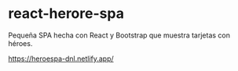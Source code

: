 # react-herore-spa

Pequeña SPA hecha con React y Bootstrap que muestra tarjetas con héroes. 

https://heroespa-dnl.netlify.app/
